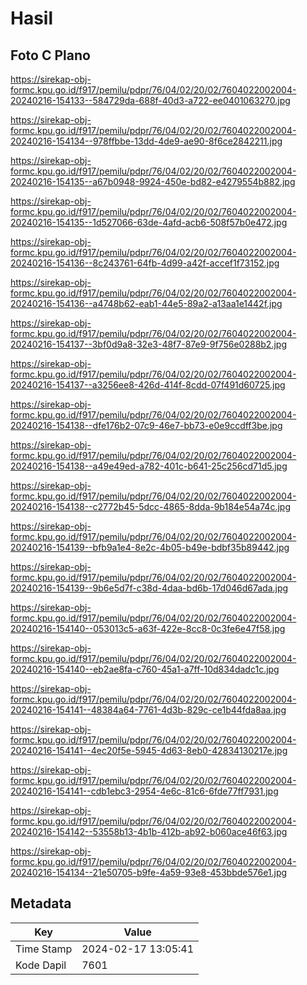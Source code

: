 # Hasil

## Foto C Plano

https://sirekap-obj-formc.kpu.go.id/f917/pemilu/pdpr/76/04/02/20/02/7604022002004-20240216-154133--584729da-688f-40d3-a722-ee0401063270.jpg

https://sirekap-obj-formc.kpu.go.id/f917/pemilu/pdpr/76/04/02/20/02/7604022002004-20240216-154134--978ffbbe-13dd-4de9-ae90-8f6ce2842211.jpg

https://sirekap-obj-formc.kpu.go.id/f917/pemilu/pdpr/76/04/02/20/02/7604022002004-20240216-154135--a67b0948-9924-450e-bd82-e4279554b882.jpg

https://sirekap-obj-formc.kpu.go.id/f917/pemilu/pdpr/76/04/02/20/02/7604022002004-20240216-154135--1d527066-63de-4afd-acb6-508f57b0e472.jpg

https://sirekap-obj-formc.kpu.go.id/f917/pemilu/pdpr/76/04/02/20/02/7604022002004-20240216-154136--8c243761-64fb-4d99-a42f-accef1f73152.jpg

https://sirekap-obj-formc.kpu.go.id/f917/pemilu/pdpr/76/04/02/20/02/7604022002004-20240216-154136--a4748b62-eab1-44e5-89a2-a13aa1e1442f.jpg

https://sirekap-obj-formc.kpu.go.id/f917/pemilu/pdpr/76/04/02/20/02/7604022002004-20240216-154137--3bf0d9a8-32e3-48f7-87e9-9f756e0288b2.jpg

https://sirekap-obj-formc.kpu.go.id/f917/pemilu/pdpr/76/04/02/20/02/7604022002004-20240216-154137--a3256ee8-426d-414f-8cdd-07f491d60725.jpg

https://sirekap-obj-formc.kpu.go.id/f917/pemilu/pdpr/76/04/02/20/02/7604022002004-20240216-154138--dfe176b2-07c9-46e7-bb73-e0e9ccdff3be.jpg

https://sirekap-obj-formc.kpu.go.id/f917/pemilu/pdpr/76/04/02/20/02/7604022002004-20240216-154138--a49e49ed-a782-401c-b641-25c256cd71d5.jpg

https://sirekap-obj-formc.kpu.go.id/f917/pemilu/pdpr/76/04/02/20/02/7604022002004-20240216-154138--c2772b45-5dcc-4865-8dda-9b184e54a74c.jpg

https://sirekap-obj-formc.kpu.go.id/f917/pemilu/pdpr/76/04/02/20/02/7604022002004-20240216-154139--bfb9a1e4-8e2c-4b05-b49e-bdbf35b89442.jpg

https://sirekap-obj-formc.kpu.go.id/f917/pemilu/pdpr/76/04/02/20/02/7604022002004-20240216-154139--9b6e5d7f-c38d-4daa-bd6b-17d046d67ada.jpg

https://sirekap-obj-formc.kpu.go.id/f917/pemilu/pdpr/76/04/02/20/02/7604022002004-20240216-154140--053013c5-a63f-422e-8cc8-0c3fe6e47f58.jpg

https://sirekap-obj-formc.kpu.go.id/f917/pemilu/pdpr/76/04/02/20/02/7604022002004-20240216-154140--eb2ae8fa-c760-45a1-a7ff-10d834dadc1c.jpg

https://sirekap-obj-formc.kpu.go.id/f917/pemilu/pdpr/76/04/02/20/02/7604022002004-20240216-154141--48384a64-7761-4d3b-829c-ce1b44fda8aa.jpg

https://sirekap-obj-formc.kpu.go.id/f917/pemilu/pdpr/76/04/02/20/02/7604022002004-20240216-154141--4ec20f5e-5945-4d63-8eb0-42834130217e.jpg

https://sirekap-obj-formc.kpu.go.id/f917/pemilu/pdpr/76/04/02/20/02/7604022002004-20240216-154141--cdb1ebc3-2954-4e6c-81c6-6fde77ff7931.jpg

https://sirekap-obj-formc.kpu.go.id/f917/pemilu/pdpr/76/04/02/20/02/7604022002004-20240216-154142--53558b13-4b1b-412b-ab92-b060ace46f63.jpg

https://sirekap-obj-formc.kpu.go.id/f917/pemilu/pdpr/76/04/02/20/02/7604022002004-20240216-154134--21e50705-b9fe-4a59-93e8-453bbde576e1.jpg


## Metadata

| Key        | Value               |
| ---------- | ------------------- |
| Time Stamp | 2024-02-17 13:05:41 |
| Kode Dapil | 7601                |



